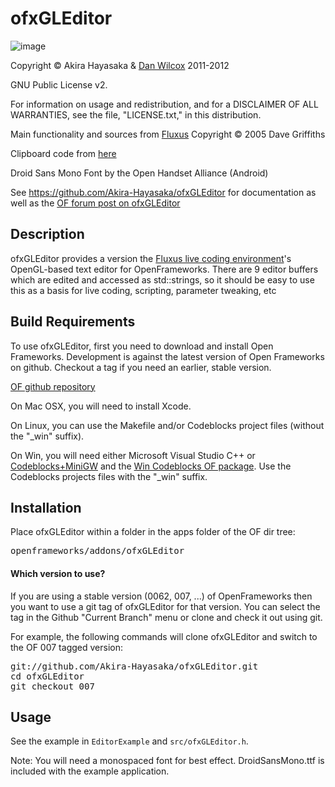 ofxGLEditor
===================================

![image](https://github.com/danomatika/ofxGLEditor/raw/master/doc/screenshot.png)

Copyright © Akira Hayasaka & [Dan Wilcox](http://danomatika.com) 2011-2012

GNU Public License v2.

For information on usage and redistribution, and for a DISCLAIMER OF ALL
WARRANTIES, see the file, "LICENSE.txt," in this distribution.

Main functionality and sources from [Fluxus](http://www.pawfal.org/fluxus/)
Copyright © 2005 Dave Griffiths

Clipboard code from [here](http://forum.openframeworks.cc/index.php?topic=2296.0)

Droid Sans Mono Font by the Open Handset Alliance (Android)

See https://github.com/Akira-Hayasaka/ofxGLEditor for documentation as well as the [OF forum post on ofxGLEditor](http://forum.openframeworks.cc/index.php/topic,10425.0.html)

Description
-----------

ofxGLEditor provides a version the [Fluxus live coding environment](http://www.pawfal.org/fluxus/)'s OpenGL-based text editor for OpenFrameworks. There are 9 editor buffers which are edited and accessed as std::strings, so it should be easy to use this as a basis for live coding, scripting, parameter tweaking, etc

Build Requirements
------------------

To use ofxGLEditor, first you need to download and install Open Frameworks. Development is against the latest version of Open Frameworks on github. Checkout a tag if you need an earlier, stable version.

[OF github repository](https://github.com/openframeworks/openFrameworks)

On Mac OSX, you will need to install Xcode.

On Linux, you can use the Makefile and/or Codeblocks project files (without the "_win" suffix).

On Win, you will need either Microsoft Visual Studio C++ or [Codeblocks+MiniGW](http://www.codeblocks.org/downloads/26) and the [Win Codeblocks OF package](http://www.openframeworks.cc/download). Use the Codeblocks projects files with the "_win" suffix.

Installation
------------

Place ofxGLEditor within a folder in the apps folder of the OF dir tree:
<pre>
openframeworks/addons/ofxGLEditor
</pre>

#### Which version to use?

If you are using a stable version (0062, 007, ...) of OpenFrameworks then you want to use a git tag of ofxGLEditor for that version. You can select the tag in the Github "Current Branch" menu or clone and check it out using git.

For example, the following commands will clone ofxGLEditor and switch to the OF 007 tagged version:
<pre>
git://github.com/Akira-Hayasaka/ofxGLEditor.git
cd ofxGLEditor
git checkout 007
</pre>

Usage
-----

See the example in `EditorExample` and `src/ofxGLEditor.h`.

Note: You will need a monospaced font for best effect. DroidSansMono.ttf is included with the example application.